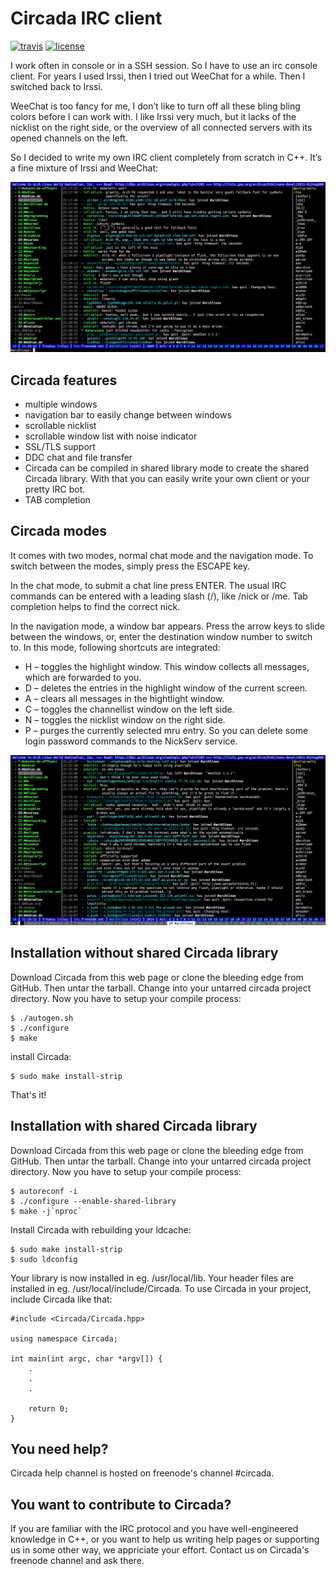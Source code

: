 # Circada IRC client

[![travis](https://img.shields.io/travis/freanux/circada.svg)](https://travis-ci.org/freanux/circada)
[![license](https://img.shields.io/github/license/freanux/circada.svg)](https://github.com/freanux/circada/blob/master/COPYING)

I work often in console or in a SSH session. So I have to use an irc console client. For years I used Irssi, then I tried out WeeChat for a while. Then I switched back to Irssi.

WeeChat is too fancy for me, I don’t like to turn off all these bling bling colors before I can work with. I like Irssi very much, but it lacks of the nicklist on the right side, or the overview of all connected servers with its opened channels on the left.

So I decided to write my own IRC client completely from scratch in C++. It’s a fine mixture of Irssi and WeeChat:

![alt tag](https://raw.githubusercontent.com/freanux/circada/master/pictures/circada1.png)

## Circada features
* multiple windows
* navigation bar to easily change between windows
* scrollable nicklist
* scrollable window list with noise indicator
* SSL/TLS support
* DDC chat and file transfer
* Circada can be compiled in shared library mode to create the shared Circada library. With that you can easily write your own client or your pretty IRC bot.
* TAB completion

## Circada modes
It comes with two modes, normal chat mode and the navigation mode. To switch between the modes, simply press the ESCAPE key.

In the chat mode, to submit a chat line press ENTER. The usual IRC commands can be entered with a leading slash (/), like /nick or /me. Tab completion helps to find the correct nick.

In the navigation mode, a window bar appears. Press the arrow keys to slide between the windows, or, enter the destination window number to switch to. In this mode, following shortcuts are integrated:

* H – toggles the highlight window. This window collects all messages, which are forwarded to you.
* D – deletes the entries in the highlight window of the current screen.
* A – clears all messages in the hightlight window.
* C – toggles the channellist window on the left side.
* N – toggles the nicklist window on the right side.
* P – purges the currently selected mru entry. So you can delete some login password commands to the NickServ service.

![alt tag](https://raw.githubusercontent.com/freanux/circada/master/pictures/circada2.png)

## Installation without shared Circada library
Download Circada from this web page or clone the bleeding edge from GitHub. Then untar the tarball. Change into your untarred circada project directory. Now you have to setup your compile process:

```
$ ./autogen.sh
$ ./configure
$ make
```

install Circada:

```
$ sudo make install-strip
```

That's it!

## Installation with shared Circada library
Download Circada from this web page or clone the bleeding edge from GitHub. Then untar the tarball. Change into your untarred circada project directory. Now you have to setup your compile process:

```
$ autoreconf -i
$ ./configure --enable-shared-library
$ make -j`nproc`
```

Install Circada with rebuilding your ldcache:

```
$ sudo make install-strip
$ sudo ldconfig
```

Your library is now installed in eg. /usr/local/lib. Your header files are installed in eg. /usr/local/include/Circada. To use Circada in your project, include Circada like that:

```
#include <Circada/Circada.hpp>

using namespace Circada;

int main(int argc, char *argv[]) {
    .
    .
    .

    return 0;
}
```

## You need help?
Circada help channel is hosted on freenode's channel #circada.

## You want to contribute to Circada?
If you are familiar with the IRC protocol and you have well-engineered knowledge in C++, or you want to help us writing help pages or supporting us in some other way, we appriciate your effort. Contact us on Circada's freenode channel and ask there.
